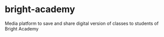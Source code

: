 # bright-academy
Media platform to save and share digital version of classes to students of Bright Academy

